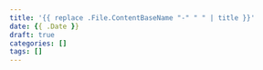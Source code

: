 ```yaml
---
title: '{{ replace .File.ContentBaseName "-" " " | title }}'
date: {{ .Date }}
draft: true
categories: []
tags: [] 
---
```

